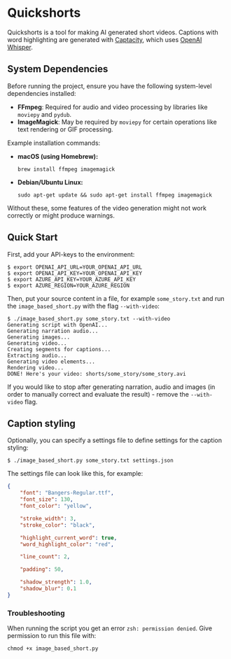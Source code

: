 # Quickshorts

Quickshorts is a tool for making AI generated short videos. Captions with word highlighting are generated with [Captacity](https://github.com/unconv/captacity), which uses [OpenAI Whisper](https://github.com/openai/whisper).

## System Dependencies

Before running the project, ensure you have the following system-level dependencies installed:

*   **FFmpeg**: Required for audio and video processing by libraries like `moviepy` and `pydub`.
*   **ImageMagick**: May be required by `moviepy` for certain operations like text rendering or GIF processing.

Example installation commands:

*   **macOS (using Homebrew):**
    ```shell
    brew install ffmpeg imagemagick
    ```
*   **Debian/Ubuntu Linux:**
    ```shell
    sudo apt-get update && sudo apt-get install ffmpeg imagemagick
    ```

Without these, some features of the video generation might not work correctly or might produce warnings.

## Quick Start

First, add your API-keys to the environment:

```console
$ export OPENAI_API_URL=YOUR_OPENAI_API_URL
$ export OPENAI_API_KEY=YOUR_OPENAI_API_KEY
$ export AZURE_API_KEY=YOUR_AZURE_API_KEY
$ export AZURE_REGION=YOUR_AZURE_REGION
```

Then, put your source content in a file, for example `some_story.txt` and run the `image_based_short.py` with the flag `--with-video`:

```console
$ ./image_based_short.py some_story.txt --with-video
Generating script with OpenAI...
Generating narration audio...
Generating images...
Generating video...
Creating segments for captions...
Extracting audio...
Generating video elements...
Rendering video...
DONE! Here's your video: shorts/some_story/some_story.avi
```

If you would like to stop after generating narration, audio and images (in order to manually correct and evaluate the result) - remove the `--with-video` flag.

## Caption styling

Optionally, you can specify a settings file to define settings for the caption styling:

```console
$ ./image_based_short.py some_story.txt settings.json
```

The settings file can look like this, for example:

```json
{
    "font": "Bangers-Regular.ttf",
    "font_size": 130,
    "font_color": "yellow",

    "stroke_width": 3,
    "stroke_color": "black",

    "highlight_current_word": true,
    "word_highlight_color": "red",

    "line_count": 2,

    "padding": 50,

    "shadow_strength": 1.0,
    "shadow_blur": 0.1
}
```

### Troubleshooting

When running the script you get an error `zsh: permission denied`. Give permission to run this file with:

```shell
chmod +x image_based_short.py
```